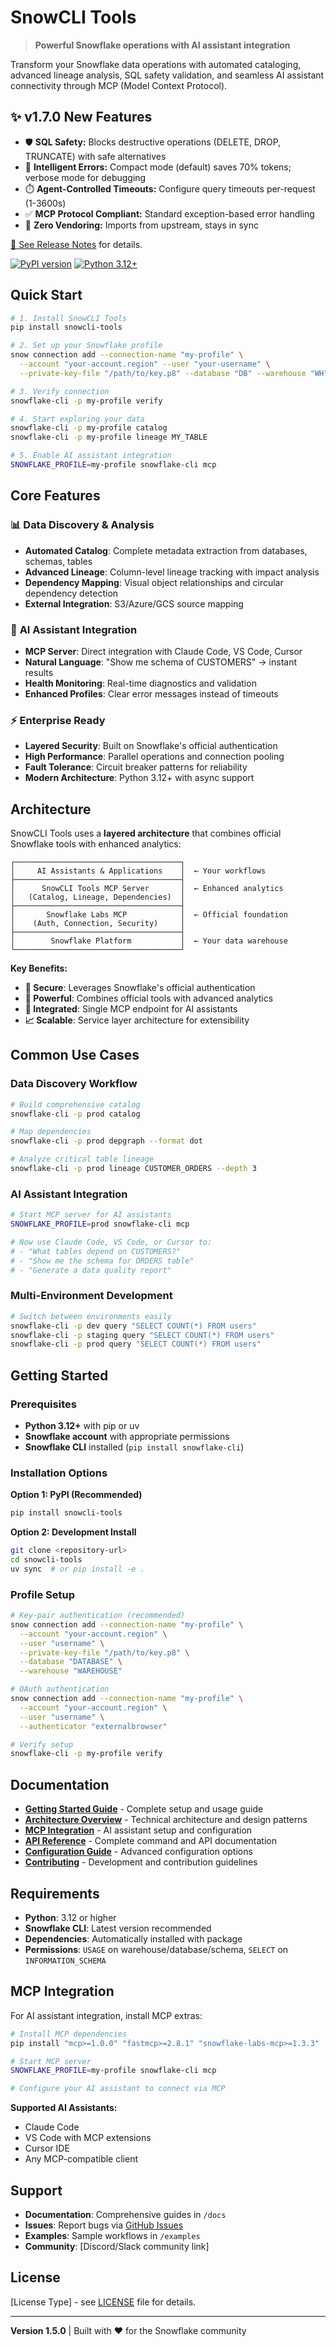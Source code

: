 # SnowCLI Tools

> **Powerful Snowflake operations with AI assistant integration**

Transform your Snowflake data operations with automated cataloging, advanced lineage analysis, SQL safety validation, and seamless AI assistant connectivity through MCP (Model Context Protocol).

## ✨ v1.7.0 New Features

- 🛡️ **SQL Safety:** Blocks destructive operations (DELETE, DROP, TRUNCATE) with safe alternatives
- 🧠 **Intelligent Errors:** Compact mode (default) saves 70% tokens; verbose mode for debugging
- ⏱️ **Agent-Controlled Timeouts:** Configure query timeouts per-request (1-3600s)
- ✅ **MCP Protocol Compliant:** Standard exception-based error handling
- 🚀 **Zero Vendoring:** Imports from upstream, stays in sync

[📖 See Release Notes](./RELEASE_NOTES.md) for details.

[![PyPI version](https://badge.fury.io/py/snowcli-tools.svg)](https://pypi.org/project/snowcli-tools/)
[![Python 3.12+](https://img.shields.io/badge/python-3.12+-blue.svg)](https://www.python.org/downloads/)

## Quick Start

```bash
# 1. Install SnowCLI Tools
pip install snowcli-tools

# 2. Set up your Snowflake profile
snow connection add --connection-name "my-profile" \
  --account "your-account.region" --user "your-username" \
  --private-key-file "/path/to/key.p8" --database "DB" --warehouse "WH"

# 3. Verify connection
snowflake-cli -p my-profile verify

# 4. Start exploring your data
snowflake-cli -p my-profile catalog
snowflake-cli -p my-profile lineage MY_TABLE

# 5. Enable AI assistant integration
SNOWFLAKE_PROFILE=my-profile snowflake-cli mcp
```

## Core Features

### 📊 **Data Discovery & Analysis**
- **Automated Catalog**: Complete metadata extraction from databases, schemas, tables
- **Advanced Lineage**: Column-level lineage tracking with impact analysis
- **Dependency Mapping**: Visual object relationships and circular dependency detection
- **External Integration**: S3/Azure/GCS source mapping

### 🤖 **AI Assistant Integration**
- **MCP Server**: Direct integration with Claude Code, VS Code, Cursor
- **Natural Language**: "Show me schema of CUSTOMERS" → instant results
- **Health Monitoring**: Real-time diagnostics and validation
- **Enhanced Profiles**: Clear error messages instead of timeouts

### ⚡ **Enterprise Ready**
- **Layered Security**: Built on Snowflake's official authentication
- **High Performance**: Parallel operations and connection pooling
- **Fault Tolerance**: Circuit breaker patterns for reliability
- **Modern Architecture**: Python 3.12+ with async support

## Architecture

SnowCLI Tools uses a **layered architecture** that combines official Snowflake tools with enhanced analytics:

```
┌─────────────────────────────────────┐
│     AI Assistants & Applications    │  ← Your workflows
├─────────────────────────────────────┤
│      SnowCLI Tools MCP Server       │  ← Enhanced analytics
│   (Catalog, Lineage, Dependencies)  │
├─────────────────────────────────────┤
│       Snowflake Labs MCP            │  ← Official foundation
│    (Auth, Connection, Security)     │
├─────────────────────────────────────┤
│        Snowflake Platform           │  ← Your data warehouse
└─────────────────────────────────────┘
```

**Key Benefits:**
- **🔐 Secure**: Leverages Snowflake's official authentication
- **🚀 Powerful**: Combines official tools with advanced analytics
- **🔗 Integrated**: Single MCP endpoint for AI assistants
- **📈 Scalable**: Service layer architecture for extensibility

## Common Use Cases

### Data Discovery Workflow
```bash
# Build comprehensive catalog
snowflake-cli -p prod catalog

# Map dependencies
snowflake-cli -p prod depgraph --format dot

# Analyze critical table lineage
snowflake-cli -p prod lineage CUSTOMER_ORDERS --depth 3
```

### AI Assistant Integration
```bash
# Start MCP server for AI assistants
SNOWFLAKE_PROFILE=prod snowflake-cli mcp

# Now use Claude Code, VS Code, or Cursor to:
# - "What tables depend on CUSTOMERS?"
# - "Show me the schema for ORDERS table"
# - "Generate a data quality report"
```

### Multi-Environment Development
```bash
# Switch between environments easily
snowflake-cli -p dev query "SELECT COUNT(*) FROM users"
snowflake-cli -p staging query "SELECT COUNT(*) FROM users"
snowflake-cli -p prod query "SELECT COUNT(*) FROM users"
```

## Getting Started

### Prerequisites
- **Python 3.12+** with pip or uv
- **Snowflake account** with appropriate permissions
- **Snowflake CLI** installed (`pip install snowflake-cli`)

### Installation Options

**Option 1: PyPI (Recommended)**
```bash
pip install snowcli-tools
```

**Option 2: Development Install**
```bash
git clone <repository-url>
cd snowcli-tools
uv sync  # or pip install -e .
```

### Profile Setup
```bash
# Key-pair authentication (recommended)
snow connection add --connection-name "my-profile" \
  --account "your-account.region" \
  --user "username" \
  --private-key-file "/path/to/key.p8" \
  --database "DATABASE" \
  --warehouse "WAREHOUSE"

# OAuth authentication
snow connection add --connection-name "my-profile" \
  --account "your-account.region" \
  --user "username" \
  --authenticator "externalbrowser"

# Verify setup
snowflake-cli -p my-profile verify
```

## Documentation

- **[Getting Started Guide](docs/getting-started.md)** - Complete setup and usage guide
- **[Architecture Overview](docs/architecture.md)** - Technical architecture and design patterns
- **[MCP Integration](docs/mcp-integration.md)** - AI assistant setup and configuration
- **[API Reference](docs/api-reference.md)** - Complete command and API documentation
- **[Configuration Guide](docs/configuration.md)** - Advanced configuration options
- **[Contributing](CONTRIBUTING.md)** - Development and contribution guidelines

## Requirements

- **Python**: 3.12 or higher
- **Snowflake CLI**: Latest version recommended
- **Dependencies**: Automatically installed with package
- **Permissions**: `USAGE` on warehouse/database/schema, `SELECT` on `INFORMATION_SCHEMA`

## MCP Integration

For AI assistant integration, install MCP extras:

```bash
# Install MCP dependencies
pip install "mcp>=1.0.0" "fastmcp>=2.8.1" "snowflake-labs-mcp>=1.3.3"

# Start MCP server
SNOWFLAKE_PROFILE=my-profile snowflake-cli mcp

# Configure your AI assistant to connect via MCP
```

**Supported AI Assistants:**
- Claude Code
- VS Code with MCP extensions
- Cursor IDE
- Any MCP-compatible client

## Support

- **Documentation**: Comprehensive guides in `/docs`
- **Issues**: Report bugs via [GitHub Issues](link-to-issues)
- **Examples**: Sample workflows in `/examples`
- **Community**: [Discord/Slack community link]

## License

[License Type] - see [LICENSE](LICENSE) file for details.

---

**Version 1.5.0** | Built with ❤️ for the Snowflake community
